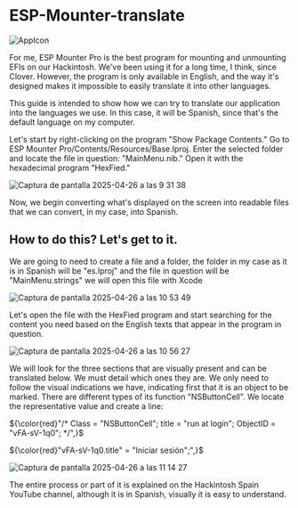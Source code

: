 # ESP-Mounter-translate

![AppIcon](https://github.com/user-attachments/assets/6f47e620-4947-431b-8dc4-f4432b8a7b83)


For me, ESP Mounter Pro is the best program for mounting and unmounting EFIs on our Hackintosh. We've been using it for a long time, I think, since Clover. However, the program is only available in English, and the way it's designed makes it impossible to easily translate it into other languages.

This guide is intended to show how we can try to translate our application into the languages ​​we use. In this case, it will be Spanish, since that's the default language on my computer.


Let's start by right-clicking on the program "Show Package Contents." Go to ESP Mounter Pro/Contents/Resources/Base.Iproj. Enter the selected folder and locate the file in question: "MainMenu.nib." Open it with the hexadecimal program "HexFied."

![Captura de pantalla 2025-04-26 a las 9 31 38](https://github.com/user-attachments/assets/17bd2022-cb76-4d5a-a2e6-33c00dcfd032)


Now, we begin converting what's displayed on the screen into readable files that we can convert, in my case, into Spanish.

## How to do this? Let's get to it.

We are going to need to create a file and a folder, the folder in my case as it is in Spanish will be "es.lproj" and the file in question will be "MainMenu.strings" we will open this file with Xcode

![Captura de pantalla 2025-04-26 a las 10 53 49](https://github.com/user-attachments/assets/f4d07d29-3f62-4ef3-9267-0f66f644d26c)


Let's open the file with the HexFied program and start searching for the content you need based on the English texts that appear in the program in question.

![Captura de pantalla 2025-04-26 a las 10 56 27](https://github.com/user-attachments/assets/7caadd36-2331-42ef-a000-509817b57670)


We will look for the three sections that are visually present and can be translated below. We must detail which ones they are. We only need to follow the visual indications we have, indicating first that it is an object to be marked. There are different types of its function "NSButtonCell". We locate the representative value and create a line:

${\color{red}"/* Class = "NSButtonCell"; title = "run at login"; ObjectID = "vFA-sV-1q0"; */",}$ 

${\color{red}"vFA-sV-1q0.title" = "Iniciar sesión";",}$ 



![Captura de pantalla 2025-04-26 a las 11 14 27](https://github.com/user-attachments/assets/6bd0df7d-e3f6-46aa-aa80-01fbeca401c1)


The entire process or part of it is explained on the Hackintosh Spain YouTube channel, although it is in Spanish, visually it is easy to understand.









